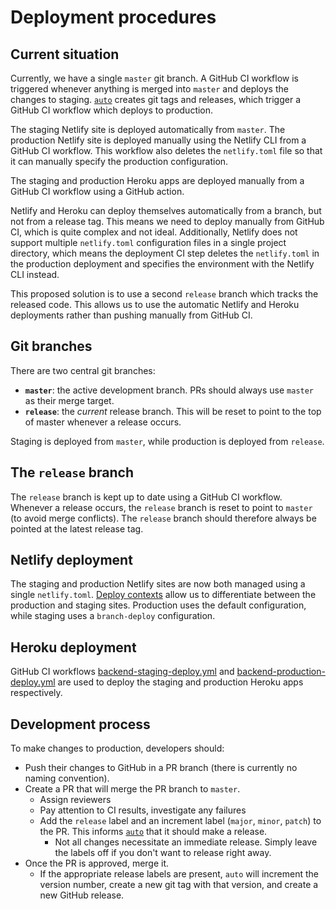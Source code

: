 # Deployment procedures

## Current situation
Currently, we have a single `master` git branch. A GitHub CI workflow is triggered whenever anything is merged into `master` and deploys the changes to staging. [`auto`](https://intuit.github.io/) creates git tags and releases, which trigger a GitHub CI workflow which deploys to production.

The staging Netlify site is deployed automatically from `master`. The production Netlify site is deployed manually using the Netlify CLI from a GitHub CI workflow. This workflow also deletes the `netlify.toml` file so that it can manually specify the production configuration.

The staging and production Heroku apps are deployed manually from a GitHub CI workflow using a GitHub action.

Netlify and Heroku can deploy themselves automatically from a branch, but not from a release tag. This means we need to deploy manually from GitHub CI, which is quite complex and not ideal. Additionally, Netlify does not support multiple `netlify.toml` configuration files in a single project directory, which means the deployment CI step deletes the `netlify.toml` in the production deployment and specifies the environment with the Netlify CLI instead.

This proposed solution is to use a second `release` branch which tracks the released code. This allows us to use the automatic Netlify and Heroku deployments rather than pushing manually from GitHub CI.

## Git branches
There are two central git branches:

- **`master`**: the active development branch. PRs should always use `master` as their merge target.
- **`release`**: the *current* release branch. This will be reset to point to the top of master whenever a release occurs.

Staging is deployed from `master`, while production is deployed from `release`.

## The `release` branch
The `release` branch is kept up to date using a GitHub CI workflow. Whenever a release occurs, the `release` branch is reset to point to `master` (to avoid merge conflicts). The `release` branch should therefore always be pointed at the latest release tag.

## Netlify deployment
The staging and production Netlify sites are now both managed using a single `netlify.toml`. [Deploy contexts](https://docs.netlify.com/configure-builds/file-based-configuration/#deploy-contexts) allow us to differentiate between the production and staging sites. Production uses the default configuration, while staging uses a `branch-deploy` configuration.

## Heroku deployment
GitHub CI workflows [backend-staging-deploy.yml](../../.github/workflows/backend-staging-deploy.yml) and [backend-production-deploy.yml](../../.github/workflows/backend-production-deploy.yml) are used to deploy the staging and production Heroku apps respectively.

## Development process
To make changes to production, developers should:
- Push their changes to GitHub in a PR branch (there is currently no naming convention).
- Create a PR that will merge the PR branch to `master`.
  - Assign reviewers
  - Pay attention to CI results, investigate any failures
  - Add the `release` label and an increment label (`major`, `minor`, `patch`) to the PR. This informs [`auto`](https://intuit.github.io/) that it should make a release.
    - Not all changes necessitate an immediate release. Simply leave the labels off if you don't want to release right away.
- Once the PR is approved, merge it.
  - If the appropriate release labels are present, `auto` will increment the version number, create a new git tag with that version, and create a new GitHub release.
